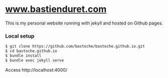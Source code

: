 # www.bastienduret.com

This is my personal website running with jekyll and hosted on Github pages.

### Local setup

```sh
$ git clone https://github.com/bastoche/bastoche.github.io.git
$ cd bastoche.github.io
$ bundle install
$ bundle exec jekyll serve
```

Access http://localhost:4000/ 